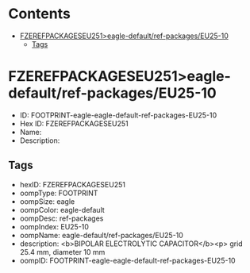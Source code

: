 



Contents
========

* [FZEREFPACKAGESEU251>eagle-default/ref-packages/EU25-10](#fzerefpackageseu251eagle-defaultref-packageseu25-10)
	* [Tags](#tags)

# FZEREFPACKAGESEU251>eagle-default/ref-packages/EU25-10

- ID: FOOTPRINT-eagle-eagle-default-ref-packages-EU25-10
- Hex ID: FZEREFPACKAGESEU251
- Name: 
- Description: 

## Tags

- hexID: FZEREFPACKAGESEU251
- oompType: FOOTPRINT
- oompSize: eagle
- oompColor: eagle-default
- oompDesc: ref-packages
- oompIndex: EU25-10
- oompName: eagle-default/ref-packages/EU25-10
- description: &lt;b&gt;BIPOLAR ELECTROLYTIC CAPACITOR&lt;/b&gt;&lt;p&gt;&#xD;
grid 25.4 mm, diameter 10 mm
- oompID: FOOTPRINT-eagle-eagle-default-ref-packages-EU25-10
